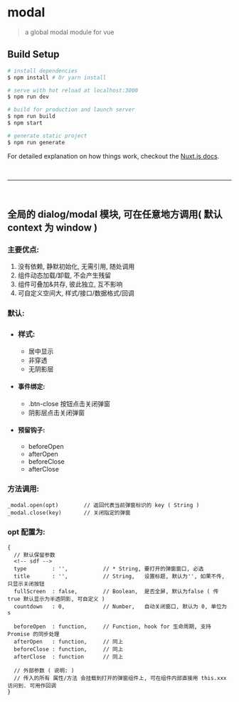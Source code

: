 # modal

> a global modal module for vue

## Build Setup

``` bash
# install dependencies
$ npm install # Or yarn install

# serve with hot reload at localhost:3000
$ npm run dev

# build for production and launch server
$ npm run build
$ npm start

# generate static project
$ npm run generate
```

For detailed explanation on how things work, checkout the [Nuxt.js docs](https://github.com/nuxt/nuxt.js).


<br>

---

<br>


## 全局的 dialog/modal 模块, 可在任意地方调用( 默认 context 为 window )
### 主要优点:
1. 没有依赖, 静默初始化, 无需引用, 随处调用
2. 组件动态加载/卸载, 不会产生残留
3. 组件可叠加&共存, 彼此独立, 互不影响
4. 可自定义空间大, 样式/接口/数据格式/回调

### 默认:
* ### 样式:
  + 居中显示
  + 非穿透
  + 无阴影层
* #### 事件绑定:
  + .btn-close 按钮点击关闭弹窗
  + 阴影层点击关闭弹窗
* #### 预留钩子:
  + beforeOpen
  + afterOpen
  + beforeClose
  + afterClose

### 方法调用:
```
_modal.open(opt)        // 返回代表当前弹窗标识的 key ( String )
_modal.close(key)       // 关闭指定的弹窗
```

### opt 配置为:
```
{
  // 默认保留参数
  <!-- sdf -->
  type        : '',           // * String, 要打开的弹窗窗口, 必选
  title       : '',           // String,   设置标题, 默认为'', 如果不传, 只显示关闭按钮
  fullScreen  : false,        // Boolean,  是否全屏, 默认为false ( 传 true 默认显示为半透阴影, 可自定义 )
  countdown   : 0,            // Number,   自动关闭窗口, 默认为 0, 单位为 s

  beforeOpen  : function,     // Function, hook for 生命周期, 支持 Promise 的同步处理
  afterOpen   : function,     // 同上
  beforeClose : function,     // 同上
  afterClose  : function      // 同上

  // 外部参数 ( 说明: )
  // 传入的所有 属性/方法 会挂载到打开的弹窗组件上, 可在组件内部直接用 this.xxx 访问到. 可用作回调
}
```
